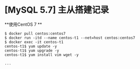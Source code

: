 # \[MySQL 5.7] 主从搭建记录

\*\*使用CentOS 7 \*\*

```
$ docker pull centos:centos7
$ docker run -itd --name centos-t1 --net=host centos:centos7
$ docker exec -it centos-t1
centos-t1$ yum update -y
centos-t1$ yum upgrade -y
centos-t1$ yum install vim wget -y

...
```
